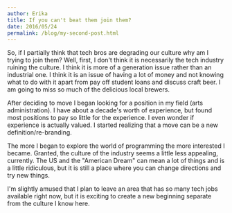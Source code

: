 ```yaml
---
author: Erika
title: If you can't beat them join them? 
date: 2016/05/24
permalink: /blog/my-second-post.html
---
```


So, if I partially think that tech bros are degrading our culture why am I trying to join them?  Well, first, I don't think it is necessarily the tech industry ruining the culture.  I think it is more of a generation issue rather than an industrial one.  I think it is an issue of having a lot of money and not knowing what to do with it apart from pay off student loans and discuss craft beer.  I am going to miss so much of the delicious local brewers.

<!--more-->
After deciding to move I began looking for a position in my field (arts administration).  I have about a decade's worth of experience, but found most positions to pay so little for the experience.  I even wonder if experience is actually valued.  I started realizing that a move can be a new definition/re-branding.  

The more I began to explore the world of programming the more interested I became.  Granted, the culture of the industry seems a little less appealing, currently.  The US and the "American Dream" can mean a lot of things and is a little ridiculous, but it is still a place where you can change directions and try new things.  

I'm slightly amused that I plan to leave an area that has so many tech jobs available right now, but it is exciting to create a new beginning separate from the culture I know here.
